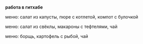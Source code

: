 **работа в гитхабе**

меню: салат из капусты, пюре с котлетой, компот с булочкой

меню: салат из свёклы, макароны с тефтелями, чай

меню: борщь, картофель с рыбой, чай

